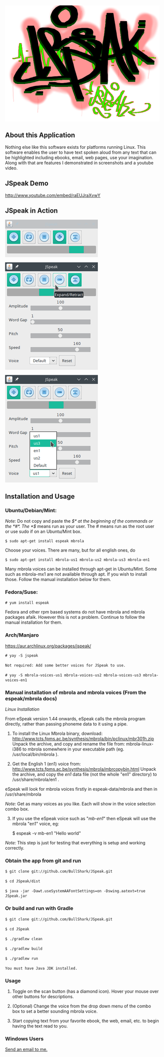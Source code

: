 ![JSpeak Banner](https://github.com/BullShark/JSpeak/raw/master/artwork/JSpeak.png)

## About this Application

Nothing else like this software exists for platforms running Linux. This software enables the user to have text spoken aloud from any text that can be highlighted including ebooks, email, web pages, use your imagination. Along with that are features I demonstrated in screenshots and a youtube video.

## JSpeak Demo

http://www.youtube.com/embed/raEUJraXvwY

## JSpeak in Action

![Compact GUI](https://raw.githubusercontent.com/BullShark/JSpeak/master/artwork/JSpeak-Minimode.png)

![Button Hints](https://raw.githubusercontent.com/BullShark/JSpeak/master/artwork/JSpeak-Button-Hints.png)

![Voices](https://raw.githubusercontent.com/BullShark/JSpeak/master/artwork/JSpeak-Mbrola-Voices.png)

## Installation and Usage

### Ubuntu/Debian/Mint:

*Note:* Do not copy and paste the *$* at the beginning of the commands or the *#*. The *$* means run as your user. The *#* means run as the root user or use sudo if on an Ubuntu/Mint box.

    $ sudo apt-get install espeak mbrola

Choose your voices. There are many, but for all english ones, do

    $ sudo apt-get install mbrola-us1 mbrola-us2 mbrola-us3 mbrola-en1

Many mbrola voices can be installed through apt-get in Ubuntu/Mint. Some such as mbrola-mx1 are not available through apt. If you wish to install those. Follow the manual installation below for them.

### Fedora/Suse:

    # yum install espeak

Fedora and other rpm based systems do not have mbrola and mbrola packages afaik. However this is not a problem. Continue to follow the manual installation for them.

### Arch/Manjaro

https://aur.archlinux.org/packages/jspeak/

    # yay -S jspeak
    
    Not required: Add some better voices for JSpeak to use.
    
    # yay -S mbrola-voices-us1 mbrola-voices-us2 mbrola-voices-us3 mbrola-voices-en1

### Manual installation of mbrola and mbrola voices (From the espeak/mbrola docs)

*Linux Installation*

From eSpeak version 1.44 onwards, eSpeak calls the mbrola program directly, rather than passing phoneme data to it using a pipe.

1. To install the Linux Mbrola binary, download:
http://www.tcts.fpms.ac.be/synthesis/mbrola/bin/pclinux/mbr301h.zip
Unpack the archive, and copy and rename the file from: mbrola-linux-i386 to
mbrola somewhere in your executable path (eg. /usr/local/bin/mbrola ).

2. Get the English 1 (en1) voice from:
http://www.tcts.fpms.ac.be/synthesis/mbrola/mbrcopybin.html
Unpack the archive, and copy the *en1* data file (not the whole "en1"
directory) to /usr/share/mbrola/en1 .

  eSpeak will look for mbrola voices firstly in espeak-data/mbrola and then in /usr/share/mbrola

  *Note:* Get as many voices as you like. Each will show in the voice selection combo box.

3. If you use the eSpeak voice such as "*mb-en1*" then eSpeak will use the mbrola "en1" voice, eg:

   $ espeak -v mb-en1 "Hello world"

  *Note:* This step is just for testing that everything is setup and working correctly.

### Obtain the app from git and run

    $ git clone git://github.com/BullShark/JSpeak.git

    $ cd JSpeak/dist

    $ java -jar -Dawt.useSystemAAFontSettings=on -Dswing.aatext=true JSpeak.jar


### Or build and run with Gradle

    $ git clone git://github.com/BullShark/JSpeak.git

    $ cd JSpeak

    $ ./gradlew clean

    $ ./gradlew build

    $ ./gradlew run

    You must have Java JDK installed.

### Usage

1. Toggle on the scan button (has a diamond icon). Hover your mouse over other buttons for descriptions.

2. (Optional) Change the voice from the drop down menu of the combo box to set a better sounding mbrola voice.

3. Start copying text from your favorite ebook, the web, email, etc. to begin having the text read to you.

### Windows Users

<a href="mailto://goodbye300@aim.com">Send an email to me.</a>
